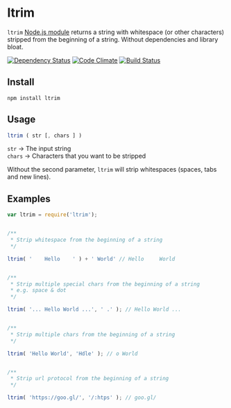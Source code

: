 ltrim
============

`ltrim` [Node.js module](https://www.npmjs.com/package/ltrim) returns a string with whitespace (or other characters) stripped from the beginning of a string. Without dependencies and library bloat.


[![Dependency Status](https://david-dm.org/sergejmueller/ltrim.svg)](https://david-dm.org/sergejmueller/ltrim)
[![Code Climate](https://codeclimate.com/github/sergejmueller/ltrim/badges/gpa.svg)](https://codeclimate.com/github/sergejmueller/ltrim)
[![Build Status](https://travis-ci.org/sergejmueller/ltrim.svg?branch=master)](https://travis-ci.org/sergejmueller/ltrim)


Install
-----

```
npm install ltrim
```


Usage
-----

```javascript
ltrim ( str [, chars ] )
```

`str` → The input string<br>
`chars` → Characters that you want to be stripped

Without the second parameter, `ltrim` will strip whitespaces (spaces, tabs and new lines).


Examples
-----

```javascript
var ltrim = require('ltrim');


/**
 * Strip whitespace from the beginning of a string
 */

ltrim( '    Hello    ' ) + ' World' // Hello     World


/**
 * Strip multiple special chars from the beginning of a string
 * e.g. space & dot
 */

ltrim( '... Hello World ...', ' .' ); // Hello World ...


/**
 * Strip multiple chars from the beginning of a string
 */

ltrim( 'Hello World', 'Hdle' ); // o World


/**
 * Strip url protocol from the beginning of a string
 */

ltrim( 'https://goo.gl/', '/:htps' ); // goo.gl/
```
